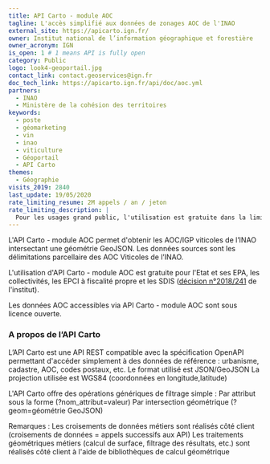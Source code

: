 ```yaml
---
title: API Carto - module AOC
tagline: L'accès simplifié aux données de zonages AOC de l'INAO
external_site: https://apicarto.ign.fr/
owner: Institut national de l’information géographique et forestière
owner_acronym: IGN
is_open: 1 # 1 means API is fully open
category: Public
logo: look4-geoportail.jpg
contact_link: contact.geoservices@ign.fr
doc_tech_link: https://apicarto.ign.fr/api/doc/aoc.yml
partners:
  - INAO
  - Ministère de la cohésion des territoires
keywords:
  - poste
  - géomarketing
  - vin
  - inao
  - viticulture
  - Géoportail
  - API Carto
themes:
  - Géographie
visits_2019: 2840
last_update: 19/05/2020
rate_limiting_resume: 2M appels / an / jeton
rate_limiting_description: |
  Pour les usages grand public, l'utilisation est gratuite dans la limite de 2M requêtes par an (10 000 pour un usage professionnel).
---
```


L'API Carto - module AOC permet d'obtenir les AOC/IGP viticoles de l’INAO intersectant une géométrie GeoJSON.
Les données sources sont les délimitations parcellaire des AOC Viticoles de l’INAO.

L'utilisation d'API Carto - module AOC est gratuite pour l'Etat et ses EPA, les collectivités, les EPCI à fiscalité propre et les SDIS ([décision n°2018/241](http://www.ign.fr/institut/sites/all/files/2018.241_tarification_geoservices_ign.pdf) de l'institut).

Les données AOC accessibles via API Carto - module AOC sont sous licence ouverte.

### A propos de l’API Carto

L’API Carto est une API REST compatible avec la spécification OpenAPI permettant d'accéder simplement à des données de référence : urbanisme, cadastre, AOC, codes postaux, etc.
Le format utilisé est JSON/GeoJSON
La projection utilisée est WGS84 (coordonnées en longitude,latitude)

L'API Carto offre des opérations génériques de filtrage simple :
Par attribut sous la forme (?nom_attribut=valeur)
Par intersection géométrique (?geom=géométrie GeoJSON)

Remarques :
Les croisements de données métiers sont réalisés côté client (croisements de données = appels successifs aux API)
Les traitements géométriques métiers (calcul de surface, filtrage des résultats, etc.) sont réalisés côté client à l'aide de bibliothèques de calcul géométrique
